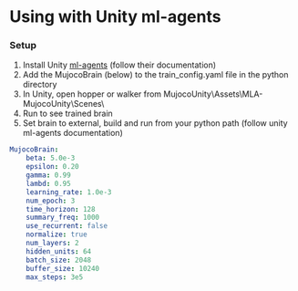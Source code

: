 # Using with Unity ml-agents


### Setup
1. Install Unity [ml-agents](https://github.com/Unity-Technologies/ml-agents) (follow their documentation)
2. Add the MujocoBrain (below) to the train_config.yaml file in the python directory
3. In Unity, open hopper or walker from MujocoUnity\Assets\MLA-MujocoUnity\Scenes\
4. Run to see trained brain
5. Set brain to external, build and run from your python path (follow unity ml-agents documentation)



```yaml
MujocoBrain:
    beta: 5.0e-3
    epsilon: 0.20
    gamma: 0.99
    lambd: 0.95
    learning_rate: 1.0e-3
    num_epoch: 3
    time_horizon: 128
    summary_freq: 1000
    use_recurrent: false
    normalize: true
    num_layers: 2
    hidden_units: 64
    batch_size: 2048
    buffer_size: 10240
    max_steps: 3e5
```

